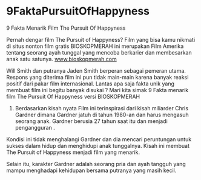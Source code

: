 # 9FaktaPursuitOfHappyness
9 Fakta Menarik Film The Pursuit Of Happyness

Pernah dengar film The Pursuit of Happyness? Film yang bisa kamu nikmati di situs nonton film gratis BIOSKOPMERAH ini merupakan Film Amerika tentang seorang ayah tunggal yang mencoba berkarier dan membesarkan anak satu satunya. www.bioskopmerah.com

Will Smith dan putranya Jaden Smith berperan sebagai pemeran utama. Respons yang diterima film ini pun tidak main-main karena banyak reaksi positif dari pakar film internasional. Lantas apa saja fakta unik yang membuat film ini begitu banyak disukai ? Mari kita simak 9 Fakta menarik film The Pursuit Of Happyness versi BIOSKOPMERAH

1. Berdasarkan kisah nyata
Film ini terinspirasi dari kisah miliarder Chris Gardner dimana Gardner jatuh di tahun 1980-an dan harus mengasuh seorang anak. Gardner berusia 27 tahun saat itu dan menjadi pengangguran .

Kondisi ini tidak menghalangi Gardner dan dia mencari peruntungan untuk sukses dalam hidup dan menghidupi anak tunggalnya. Kisah ini membuat The Pursuit of Happyness menjadi film yang menarik.

Selain itu, karakter Gardner adalah seorang pria dan ayah tangguh yang mampu menghadapi kehidupan bersama putranya yang masih kecil.
